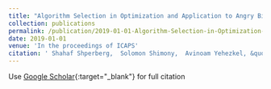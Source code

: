 ```yaml
---
title: "Algorithm Selection in Optimization and Application to Angry Birds"
collection: publications
permalink: /publication/2019-01-01-Algorithm-Selection-in-Optimization-and-Application-to-Angry-Birds
date: 2019-01-01
venue: 'In the proceedings of ICAPS'
citation: ' Shahaf Shperberg,  Solomon Shimony,  Avinoam Yehezkel, &quot;Algorithm Selection in Optimization and Application to Angry Birds.&quot; In the proceedings of ICAPS, 2019.'
---
```

Use [Google Scholar](https://scholar.google.com/scholar?q=Algorithm+Selection+in+Optimization+and+Application+to+Angry+Birds){:target="_blank"} for full citation